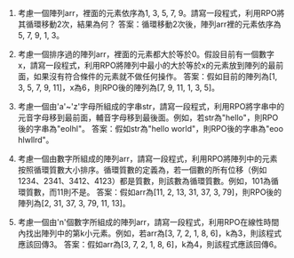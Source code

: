 1. 考慮一個陣列arr，裡面的元素依序為1, 3, 5, 7, 9。請寫一段程式，利用RPO將其循環移動2次，結果為何？
答案：循環移動2次後，陣列arr裡的元素依序為5, 7, 9, 1, 3。

2. 考慮一個排序過的陣列arr，裡面的元素都大於等於0。假設目前有一個數字x，請寫一段程式，利用RPO將陣列中最小的大於等於x的元素放到陣列的最前面，如果沒有符合條件的元素就不做任何操作。
答案：假如目前的陣列為[1, 3, 5, 7, 9, 11]，x為6，則RPO後的陣列為[7, 9, 11, 1, 3, 5]。

3. 考慮一個由'a'~'z'字母所組成的字串str，請寫一段程式，利用RPO將字串中的元音字母移到最前面，輔音字母移到最後面。例如，若str為"hello"，則RPO後的字串為"eolhl"。
答案：假如str為"hello world"，則RPO後的字串為"eoo hlwllrd"。

4. 考慮一個由數字所組成的陣列arr，請寫一段程式，利用RPO將陣列中的元素按照循環質數大小排序。循環質數的定義為，若一個數的所有位移（例如1234、2341、3412、4123）都是質數，則該數為循環質數。例如，101為循環質數，而11則不是。
答案：假如arr為[11, 2, 13, 31, 37, 3, 79]，則RPO後的陣列為[2, 31, 37, 3, 79, 11, 13]。

5. 考慮一個由'n'個數字所組成的陣列arr，請寫一段程式，利用RPO在線性時間內找出陣列中的第k小元素。例如，若arr為[3, 7, 2, 1, 8, 6]，k為3，則該程式應該回傳3。
答案：假如arr為[3, 7, 2, 1, 8, 6]，k為4，則該程式應該回傳6。